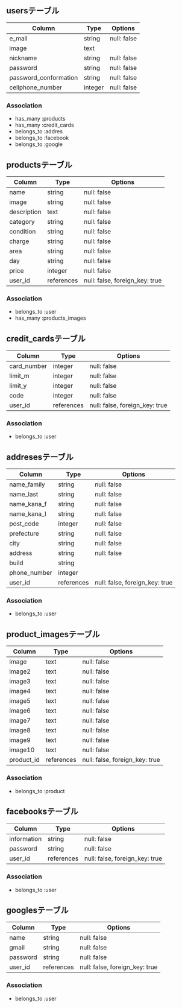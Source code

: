 ## usersテーブル

|Column|Type|Options|
|------|----|-------|
|e_mail|string|null: false|
|image|text|
|nickname|string|null: false|
|password|string|null: false|
|password_conformation|string|null: false|
|cellphone_number|integer|null: false|


### Association
- has_many   :products
- has_many   :credit_cards
- belongs_to :addres
- belongs_to :facebook
- belongs_to  :google

## productsテーブル

|Column|Type|Options|
|------|----|-------|
|name|string|null: false|
|image|string|null: false|
|description|text|null: false|
|category|string|null: false|
|condition|string|null: false|
|charge|string|null: false|
|area|string|null: false|
|day|string|null: false|
|price|integer|null: false|
|user_id|references|null: false, foreign_key: true|

### Association
- belongs_to  :user 
- has_many   :products_images

## credit_cardsテーブル

|Column|Type|Options|
|------|----|-------|
|card_number|integer|null: false|
|limit_m|integer|null: false|
|limit_y|integer|null: false|
|code|integer|null: false|
|user_id|references|null: false, foreign_key: true|

### Association
- belongs_to  :user 

## addresesテーブル

|Column|Type|Options|
|------|----|-------|
|name_family|string|null: false|
|name_last|string|null: false|
|name_kana_f|string|null: false|
|name_kana_l|string|null: false|
|post_code|integer|null: false|
|prefecture|string|null: false|
|city|string|null: false|
|address|string|null: false|
|build|string|
|phone_number|integer|
|user_id|references|null: false, foreign_key: true|

### Association
- belongs_to  :user 


## product_imagesテーブル

|Column|Type|Options|
|------|----|-------|
|image|text|null: false|
|image2|text|null: false|
|image3|text|null: false|
|image4|text|null: false|
|image5|text|null: false|
|image6|text|null: false|
|image7|text|null: false|
|image8|text|null: false|
|image9|text|null: false|
|image10|text|null: false|
|product_id|references|null: false, foreign_key: true|

### Association
- belongs_to  :product

## facebooksテーブル

|Column|Type|Options|
|------|----|-------|
|information|string|null: false|
|password|string|null: false|
|user_id|references|null: false, foreign_key: true|

### Association
- belongs_to  :user 

## googlesテーブル

|Column|Type|Options|
|------|----|-------|
|name|string|null: false|
|gmail|string|null: false|
|password|string|null: false|
|user_id|references|null: false, foreign_key: true|

### Association
- belongs_to  :user
